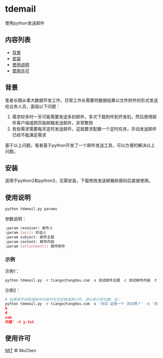 # tdemail
使用python发送邮件

## 内容列表

- [背景](#背景)
- [安装](#安装)
- [使用说明](#使用说明)
- [使用许可](#使用许可)

## 背景
笔者长期从事大数据开发工作，日常工作长需要将数据结果以文件附件的形式发送给业务人员，面临以下问题：
1. 需求较多时一天可能需要发送多封邮件，多次下载附件到开发机，然后使用邮件客户端或网页版邮箱发送邮件，非常繁琐
2. 有些需求需要每天定时发送邮件，这就要求配置一个定时任务，手动发送邮件已经不能满足需求

基于以上问题，笔者基于python开发了一个邮件发送工具，可以方便的解决以上问题。

## 安装
适用于python2和python3，无需安装，下载修改发送邮箱和密码后直接使用。


## 使用说明
```python
python tdemail.py params
```
参数说明：
```bash
:param receiver: 收件人
:param [acc]: 抄送人
:param subject: 邮件主题
:param content: 邮件内容
:param [attachment]: 邮件附件
```

### 示例
示例1：
```python
python tdemail.py -r tiangx@tangdou.com -s 测试邮件主题 -c 测试邮件内容 -t rawlog.sql 
```
示例2：
```python
# 如果邮件标题或邮件内容中包含空格或换行符，请以单引号包裹，如：
python tdemail.py -r tiangx@tangdou.com -s '测试 这是一个 测试啊？' -c '测试
b
d
com
内容' -t y.txt
```

## 使用许可

[MIT](LICENSE) © MuChen
